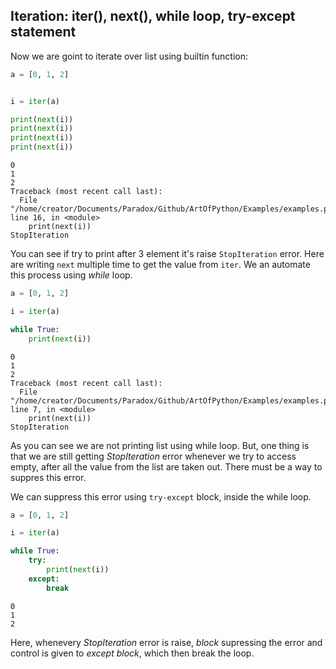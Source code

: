 
<!-- ADVANCE -->

## Iteration: iter(), next(), while loop, try-except statement

Now we are goint to iterate over list using builtin function:

```py
a = [0, 1, 2]


i = iter(a)

print(next(i))
print(next(i))
print(next(i))
print(next(i))
```

```output
0
1
2
Traceback (most recent call last):
  File "/home/creator/Documents/Paradox/Github/ArtOfPython/Examples/examples.py", line 16, in <module>
    print(next(i))
StopIteration
```

You can see if try to print after 3 element it's raise `StopIteration` error. Here are writing `next` multiple time to get the value from `iter`. We an automate this process using *while* loop.

```py
a = [0, 1, 2]

i = iter(a)

while True:
    print(next(i))
```

```output
0
1
2
Traceback (most recent call last):
  File "/home/creator/Documents/Paradox/Github/ArtOfPython/Examples/examples.py", line 7, in <module>
    print(next(i))
StopIteration
```

As you can see we are not printing list using while loop. But, one thing is that we are still getting *StopIteration* error whenever we try to access empty, after all the value from the list are taken out. There must be a way to suppres this error.

We can suppress this error using `try-except` block, inside the while loop.

```py
a = [0, 1, 2]

i = iter(a)

while True:
    try:
        print(next(i))
    except:
        break
```

```output
0
1
2
```

Here, whenevery *StopIteration* error is raise, *block* supressing the error and control is given to *except block*, which then break the loop.